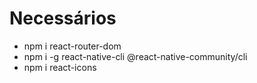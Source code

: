 # Necessários

- npm i react-router-dom
- npm i -g react-native-cli @react-native-community/cli
- npm i react-icons
